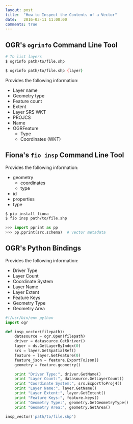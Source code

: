 ```yaml
---
layout: post
title:  "How to Inspect the Contents of a Vector"
date:   2016-03-11 11:00:00
comments: true
---
```


## OGR's `ogrinfo` Command Line Tool

```bash
# To list layers
$ ogrinfo path/to/file.shp
```

```bash
$ ogrinfo path/to/file.shp (layer)
```

Provides the following information:

- Layer name
- Geometry type
- Feature count
- Extent
- Layer SRS WKT
- PROJCS
- Name
- OGRFeature
  - Type
  - Coordinates (WKT)

## Fiona's `fio insp` Command Line Tool

Provides the following information:

- geometry
  - coordinates
  - type
- id
- properties
- type

```bash
$ pip install fiona
$ fio insp path/to/file.shp
```

```python
>>> import pprint as pp
>>> pp.pprint(src.schema)  # vector metadata
```


## OGR's Python Bindings

Provides the following information:

- Driver Type
- Layer Count
- Coordinate System
- Layer Name
- Layer Extent
- Feature Keys
- Geometry Type
- Geometry Area

```python
#!/usr/bin/env python
import ogr

def insp_vector(filepath):
    datasource = ogr.Open(filepath)
    driver = datasource.GetDriver()
    layer = ds.GetLayerByIndex(0)
    srs = layer.GetSpatialRef()
    feature = layer.GetFeature(0)
    feature_json = feature.ExportToJson()
    geometry = feature.geometry()

    print "Driver Type:", driver.GetName()
    print "Layer Count:", datasource.GetLayerCount()
    print "Coordinate System:", srs.ExportToProj4()
    print "Layer Name:", layer.GetName()
    print "Layer Extent:", layer.GetExtent()
    print "Feature Keys:", feature.keys()
    print "Geometry Type:", geometry.GetGeometryType()
    print "Geometry Area:", geometry.GetArea()

insp_vector('path/to/file.shp')
```
